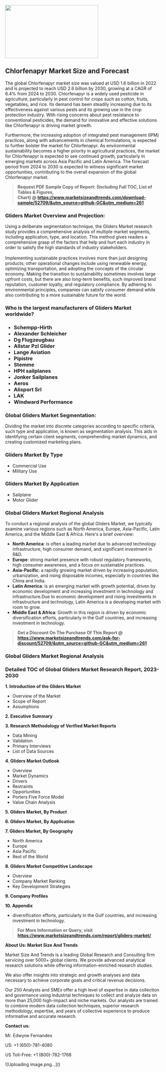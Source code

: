 <p><img class="alignnone size-medium wp-image-20088" src="https://ffe5etoiles.com/wp-content/uploads/2024/12/MST1-300x171.png" alt="" width="300" height="171" /></p><h2>Chlorfenapyr Market Size and Forecast</h2><p>The global Chlorfenapyr market size was valued at USD 1.6 billion in 2022 and is projected to reach USD 2.6 billion by 2030, growing at a CAGR of 6.4% from 2024 to 2030. Chlorfenapyr is a widely used pesticide in agriculture, particularly in pest control for crops such as cotton, fruits, vegetables, and rice. Its demand has been steadily increasing due to its effectiveness against various pests and its growing use in the crop protection industry. With rising concerns about pest resistance to conventional pesticides, the demand for innovative and effective solutions like Chlorfenapyr is driving market growth.</p><p>Furthermore, the increasing adoption of integrated pest management (IPM) practices, along with advancements in chemical formulations, is expected to further bolster the market for Chlorfenapyr. As environmental sustainability becomes a higher priority in agricultural practices, the market for Chlorfenapyr is expected to see continued growth, particularly in emerging markets across Asia Pacific and Latin America. The forecast period from 2024 to 2030 is expected to witness significant market opportunities, contributing to the overall expansion of the global Chlorfenapyr market.</p></p><blockquote id="" class=""><strong>Request PDF Sample Copy of Report: (Including Full TOC, List of Tables &amp; Figures, Chart)&nbsp;@&nbsp;<strong><a href="https://www.marketsizeandtrends.com/download-sample/52709/&utm_source=github-GC&utm_medium=261" target="_blank">https://www.marketsizeandtrends.com/download-sample/52709/&utm_source=github-GC&utm_medium=261</a></strong></strong></blockquote><h3 id="" class="">Gliders Market&nbsp;Overview and Projection:</h3><p id="" class="">Using a deliberate segmentation technique, the Gliders Market research study provides a comprehensive analysis of multiple market segments, including application, type, and location. This method gives readers a comprehensive grasp of the factors that help and hurt each industry in order to satisfy the high standards of industry stakeholders. <br /> <br />Implementing sustainable practices involves more than just designing products; other operational changes include using renewable energy, optimizing transportation, and adopting the concepts of the circular economy. Making the transition to sustainability sometimes involves large upfront costs, but there are also long-term benefits, such improved brand reputation, customer loyalty, and regulatory compliance. By adhering to environmental principles, companies can satisfy consumer demand while also contributing to a more sustainable future for the world.</p><h3 id="" class="">Who is the largest manufacturers of&nbsp;Gliders Market worldwide?</h3><h3 class=""><p><ul><li>Schempp-Hirth </li><li> Alexander Schleicher </li><li> Dg Flugzeugbau </li><li> Allstar Pzl Glider </li><li> Lange Aviation </li><li> Pipistre </li><li> Stemme </li><li> HPH sailplanes </li><li> Jonker Sailplanes </li><li> Aeros </li><li> Alisport Srl </li><li> LAK </li><li> Windward Performance</li></ul></p></h3><h3 id="" class="">Global&nbsp;Gliders Market Segmentation:</h3><p id="" class="">Dividing the market into discrete categories according to specific criteria, such type and application, is known as segmentation analysis. This aids in identifying certain client segments, comprehending market dynamics, and creating customized marketing plans.</p><h3 id="" class="">Gliders Market&nbsp;By Type</h3><p><p><ul><li>Commercial Use </li><li> Military Use</p></li></ul></p></p><h3 id="" class="">Gliders Market&nbsp;By Application</h3><p class=""><p><ul><li>Sailplane </li><li> Motor Glider</li></ul></p></p><h3 id="" class="">Global Gliders Market Regional Analysis</h3><p id="" class="">To conduct a regional analysis of the global Gliders Market, we typically examine various regions such as North America, Europe, Asia-Pacific, Latin America, and the Middle East &amp; Africa. Here's a brief overview:</p><ul><li><strong>North America</strong>: is often a leading market due to advanced technology infrastructure, high consumer demand, and significant investment in R&amp;D.</li><li><strong>Europe</strong>: strong market presence with robust regulatory frameworks, high consumer awareness, and a focus on sustainable practices.</li><li><strong>Asia-Pacific</strong>: a rapidly growing market driven by increasing population, urbanization, and rising disposable incomes, especially in countries like China and India.</li><li><strong>Latin America</strong>: is an emerging market with growth potential, driven by economic development and increasing investment in technology and infrastructure.Due to economic development and rising investments in infrastructure and technology, Latin America is a developing market with room to grow.</li><li><strong>Middle East &amp; Africa</strong>: Growth in this region is driven by economic diversification efforts, particularly in the Gulf countries, and increasing investment in technology.</li></ul><blockquote id="" class=""><strong>Get a Discount On The Purchase Of This Report @ <strong><a href="https://www.marketsizeandtrends.com/ask-for-discount/52709/&utm_source=github-GC&utm_medium=261" target="_blank">https://www.marketsizeandtrends.com/ask-for-discount/52709/&utm_source=github-GC&utm_medium=261</a></strong></strong></blockquote><h3 id="" class="">Global Gliders Market Regional Analysis</h3><h3 id="" class="">Detailed TOC of Global Gliders Market Research Report, 2023-2030</h3><p id="" class=""><strong>1. Introduction of the Gliders Market</strong></p><ul><li>Overview of the Market</li><li>Scope of Report</li><li>Assumptions</li></ul><p id="" class=""><strong>2. Executive Summary</strong></p><p id="" class=""><strong>3. Research Methodology of Verified Market Reports</strong></p><ul><li>Data Mining</li><li>Validation</li><li>Primary Interviews</li><li>List of Data Sources</li></ul><p id="" class=""><strong>4. Gliders Market Outlook</strong></p><ul><li>Overview</li><li>Market Dynamics</li><li>Drivers</li><li>Restraints</li><li>Opportunities</li><li>Porters Five Force Model</li><li>Value Chain Analysis</li></ul><p id="" class=""><strong>5. Gliders Market, By Product</strong></p><p id="" class=""><strong>6. Gliders Market, By Application</strong></p><p id="" class=""><strong>7. Gliders Market, By Geography</strong></p><ul><li>North America</li><li>Europe</li><li>Asia Pacific</li><li>Rest of the World</li></ul><p id="" class=""><strong>8. Gliders Market Competitive Landscape</strong></p><ul><li>Overview</li><li>Company Market Ranking</li><li>Key Development Strategies</li></ul><p id="" class=""><strong>9. Company Profiles</strong></p><p id="" class=""><strong>10. Appendix</strong></p><ul><li>diversification efforts, particularly in the Gulf countries, and increasing investment in technology.</li></ul><blockquote id="" class=""><strong>For More Information or Query, visit <strong><strong><a href="https://www.marketsizeandtrends.com/report/gliders-market/" target="_blank">https://www.marketsizeandtrends.com/report/gliders-market/</a></strong></strong></strong></blockquote><p id="" class=""><strong>About Us: Market Size And Trends</strong></p><p id="" class="">Market Size And Trends is a leading Global Research and Consulting firm servicing over 5000+ global clients. We provide advanced analytical research solutions while offering information-enriched research studies.</p><p id="" class="">We also offer insights into strategic and growth analyses and data necessary to achieve corporate goals and critical revenue decisions.</p><p id="" class="">Our 250 Analysts and SMEs offer a high level of expertise in data collection and governance using industrial techniques to collect and analyze data on more than 25,000 high-impact and niche markets. Our analysts are trained to combine modern data collection techniques, superior research methodology, expertise, and years of collective experience to produce informative and accurate research.</p><p id="" class=""><strong>Contact us:</strong></p><p id="" class="">Mr. Edwyne Fernandes</p><p id="" class="">US: +1 (650)-781-4080</p><p id="" class="">US Toll-Free: +1 (800)-782-1768</p>
![Uploading image.png…]()
